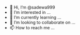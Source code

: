- 👋 Hi, I’m @sadewa999
- 👀 I’m interested in ...
- 🌱 I’m currently learning ...
- 💞️ I’m looking to collaborate on ...
- 📫 How to reach me ...

<!---
Support sadewa999's open source work
- Methode Make RDP Windows 1 Month
- Methode Make VPS Linux 1 Month
- Methode Jvzoo All Download Product ( Link Send to Sponsor Member)
- Create VPS Unlimited from Github
--->
